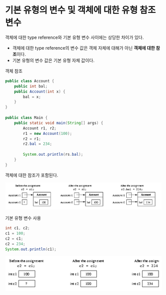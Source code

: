 # 기본 유형의 변수 및 객체에 대한 유형 참조 변수

객체에 대한 type reference와 기본 유형 변수 사이에는 상당한 차이가 있다.

- 객체에 대한 type reference의 변수 값은 객체 자체에 대해가 아닌 **객체에 대한 참조**이다. 
- 기본 유형의 변수 값은 기본 유형 자체 값이다.


객체 참조
```java
public class Account {
    public int bal;
    public Account(int x) {
        bal = x;
    }
}

public class Main {
    public static void main(String[] args) {
        Account r1, r2;
        r1 = new Account(100);
        r2 = r1;
        r2.bal = 234;

        System.out.println(rs.bal);
    }
}
```

객체에 대한 참조가 포함된다. 

![객체 참조](./images/객체%20참조.png)


기본 유형 변수 사용
```java
int c1, c2;
c1 = 100;
c2 = c1;
c2 = 234;
System.out.println(c1);
```

![기본 유형 변수](./images/기본유형변수.png)
